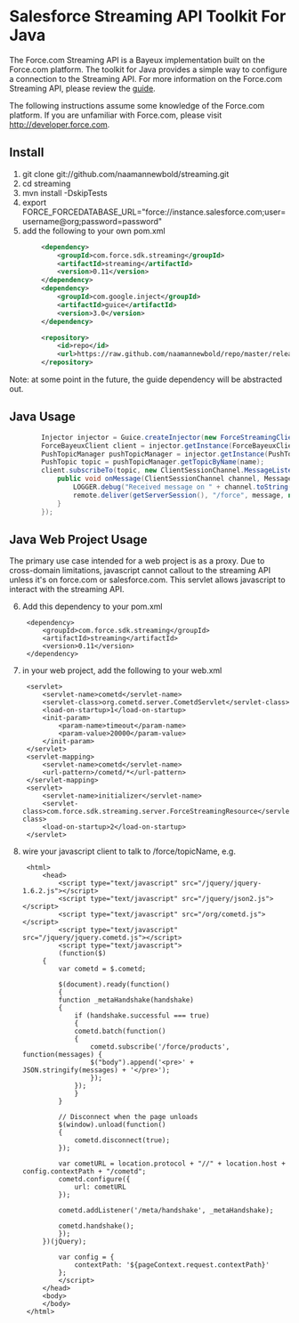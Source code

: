 # Salesforce Streaming API Toolkit For Java
The Force.com Streaming API is a Bayeux implementation built on the Force.com platform.  The toolkit for Java provides a simple way to configure a connection to the Streaming API.  For more information on the Force.com Streaming API, please review the [guide](http://wiki.developerforce.com/index.php/Getting_Started_with_the_Force.com_Streaming_API).

The following instructions assume some knowledge of the Force.com platform.  If you are unfamiliar with Force.com, please visit http://developer.force.com.

## Install
1. git clone git://github.com/naamannewbold/streaming.git
2. cd streaming
3. mvn install -DskipTests
4. export FORCE_FORCEDATABASE_URL="force://instance.salesforce.com;user=username@org;password=password"
5. add the following to your own pom.xml

```xml
        <dependency>
            <groupId>com.force.sdk.streaming</groupId>
            <artifactId>streaming</artifactId>
            <version>0.11</version>
        </dependency>
        <dependency>
            <groupId>com.google.inject</groupId>
            <artifactId>guice</artifactId>
            <version>3.0</version>
        </dependency>
```

```xml
        <repository>
            <id>repo</id>
            <url>https://raw.github.com/naamannewbold/repo/master/releases/</url>
        </repository>
```
Note: at some point in the future, the guide dependency will be abstracted out.

## Java Usage
```java
        Injector injector = Guice.createInjector(new ForceStreamingClientModule());
        ForceBayeuxClient client = injector.getInstance(ForceBayeuxClient.class);
        PushTopicManager pushTopicManager = injector.getInstance(PushTopicManager.class);
        PushTopic topic = pushTopicManager.getTopicByName(name);
        client.subscribeTo(topic, new ClientSessionChannel.MessageListener() {
            public void onMessage(ClientSessionChannel channel, Message message) {
                LOGGER.debug("Received message on " + channel.toString());
                remote.deliver(getServerSession(), "/force", message, null);
            }
        });
```

## Java Web Project Usage
The primary use case intended for a web project is as a proxy. Due to cross-domain limitations, javascript cannot callout to the streaming API unless it's on force.com or salesforce.com. This servlet allows javascript to interact with the streaming API.

6. Add this dependency to your pom.xml

        <dependency>
            <groupId>com.force.sdk.streaming</groupId>
            <artifactId>streaming</artifactId>
            <version>0.11</version>
        </dependency>

7. in your web project, add the following to your web.xml

        <servlet>
            <servlet-name>cometd</servlet-name>
            <servlet-class>org.cometd.server.CometdServlet</servlet-class>
            <load-on-startup>1</load-on-startup>
            <init-param>
                <param-name>timeout</param-name>
                <param-value>20000</param-value>
            </init-param>
        </servlet>
        <servlet-mapping>
            <servlet-name>cometd</servlet-name>
            <url-pattern>/cometd/*</url-pattern>
        </servlet-mapping>
        <servlet>
            <servlet-name>initializer</servlet-name>
            <servlet-class>com.force.sdk.streaming.server.ForceStreamingResource</servlet-class>
            <load-on-startup>2</load-on-startup>
        </servlet>

8. wire your javascript client to talk to /force/topicName, e.g.

        <html>
            <head>
                <script type="text/javascript" src="/jquery/jquery-1.6.2.js"></script>
                <script type="text/javascript" src="/jquery/json2.js"></script>
                <script type="text/javascript" src="/org/cometd.js"></script>
                <script type="text/javascript" src="/jquery/jquery.cometd.js"></script>
                <script type="text/javascript">
                (function($)
        	{
        	    var cometd = $.cometd;
        
        	    $(document).ready(function()
        	    {
        		function _metaHandshake(handshake)
        		{
        		    if (handshake.successful === true)
        		    {
        			cometd.batch(function()
        			{
        			    cometd.subscribe('/force/products', function(messages) {
        				$("body").append('<pre>' + JSON.stringify(messages) + '</pre>');
        			    });
        			});
        		    }
        		}
        
        		// Disconnect when the page unloads
        		$(window).unload(function()
        		{
        		    cometd.disconnect(true);
        		});
        
        		var cometURL = location.protocol + "//" + location.host + config.contextPath + "/cometd";
        		cometd.configure({
        		    url: cometURL
        		});
        
        		cometd.addListener('/meta/handshake', _metaHandshake);
        
        		cometd.handshake();
        	    });
        	})(jQuery);
        
                var config = {
                    contextPath: '${pageContext.request.contextPath}'
                };
                </script>
            </head>
            <body>
            </body>
        </html>

